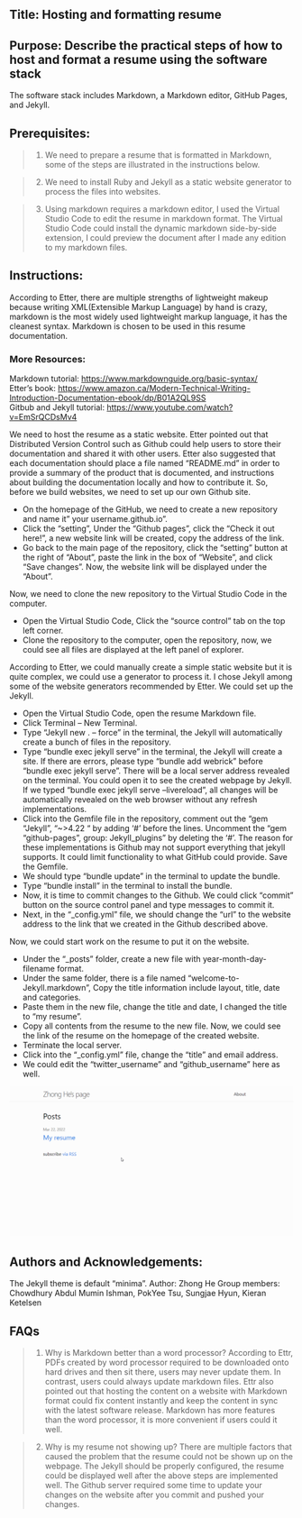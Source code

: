 ## Title: Hosting and formatting resume

## Purpose: Describe the practical steps of how to host and format a resume using the software stack
The software stack includes Markdown, a Markdown editor,
GitHub Pages, and Jekyll.

## Prerequisites: 
>1. We need to prepare a resume that is formatted in Markdown, some of the steps are illustrated in the instructions below.

>2. We need to install Ruby and Jekyll as a static website generator to process the files into websites.

>3. Using markdown requires a markdown editor, I used the Virtual Studio Code to edit the resume in markdown format. The Virtual Studio Code could install the dynamic markdown side-by-side extension, I could preview the document after I made any edition to my markdown files.

## Instructions:
According to Etter, there are multiple strengths of lightweight makeup because writing XML(Extensible Markup Language) by hand is crazy, markdown is the most widely used lightweight markup language, it has the cleanest syntax. Markdown is chosen to be used in this resume documentation. 

### More Resources:
Markdown tutorial: https://www.markdownguide.org/basic-syntax/  
Etter’s book: https://www.amazon.ca/Modern-Technical-Writing-Introduction-Documentation-ebook/dp/B01A2QL9SS  
Gitbub and Jekyll tutorial: https://www.youtube.com/watch?v=EmSrQCDsMv4

We need to host the resume as a static website. Etter pointed out that Distributed Version Control such as Github could help users to store their documentation and shared it with other users. Etter also suggested that each documentation should place a file named “README.md” in order to provide a summary of the product that is documented, and instructions about building the documentation locally and how to contribute it. So, before we build websites, we need to set up our own Github site.

- On the homepage of the GitHub, we need to create a new repository and name it” your username.github.io”.  
- Click the “setting”, Under the “Github pages”, click the “Check it out here!”, a new website link will be created, copy the address of the link.  
- Go back to the main page of the repository, click the “setting” button at the right of “About”, paste the link in the box of “Website”, and click “Save changes”. Now, the website link will be displayed under the “About”.

Now, we need to clone the new repository to the Virtual Studio Code in the computer. 

- Open the Virtual Studio Code, Click the “source control” tab on the top left corner.  
- Clone the repository to the computer, open the repository, now, we could see all files are displayed at the left panel of explorer. 

According to Etter, we could manually create a simple static website but it is quite complex, we could use a generator to process it. I chose Jekyll among some of the website generators recommended by Etter. We could set up the Jekyll.

- Open the Virtual Studio Code, open the resume Markdown file.
- Click Terminal – New Terminal.  
- Type “Jekyll new . – force” in the terminal, the Jekyll will automatically create a bunch of files in the repository.  
- Type “bundle exec jekyll serve” in the terminal, the Jekyll will create a site. If there are errors, please type “bundle add webrick” before “bundle exec jekyll serve”. There will be a local server address revealed on the terminal. You could open it to see the created webpage by Jekyll. If we typed “bundle exec jekyll serve –livereload”, all changes will be automatically revealed on the web browser without any refresh implementations.  
- Click into the Gemfile file in the repository, comment out the “gem “Jekyll”, “~>4.22 “ by adding ‘#’ before the lines. Uncomment the “gem “github-pages”, group: Jekyll_plugins” by deleting the ‘#’. The reason for these implementations is Github may not support everything that jekyll supports. It could limit functionality to what GitHub could provide. Save the Gemfile.  
- We should type “bundle update” in the terminal to update the bundle.  
- Type “bundle install” in the terminal to install the bundle.  
- Now, it is time to commit changes to the Github. We could click “commit” button on the source control panel and type messages to commit it.  
- Next, in the “_config.yml” file, we should change the “url” to the website address to the link that we created in the Github described above. 

Now, we could start work on the resume to put it on the website.
- Under the “_posts” folder, create a new file with year-month-day-filename format.  
- Under the same folder, there is a file named “welcome-to-Jekyll.markdown”, Copy the title information include layout, title, date and categories.
- Paste them in the new file, change the title and date, I changed the title to “my resume”.
- Copy all contents from the resume to the new file. Now, we could see the link of the resume on the homepage of the created website.  
- Terminate the local server.  
- Click into the “_config.yml” file, change the “title” and email address.   
- We could edit the “twitter_username” and “github_username” here as well. 

![animated resume](/assets/resume_animated.gif)

## Authors and Acknowledgements: 
The Jekyll theme is default “minima”.
Author: Zhong He
Group members: Chowdhury Abdul Mumin Ishman, PokYee Tsu, Sungjae Hyun, Kieran Ketelsen

## FAQs
>1. Why is Markdown better than a word processor?
According to Ettr, PDFs created by word processor required to be downloaded onto hard drives and then sit there, users may never update them. In contrast, users could always update markdown files. Ettr also pointed out that hosting the content on a website with Markdown format could fix content instantly and keep the content in sync with the latest software release. Markdown has more features than the word processor, it is more convenient if users could it well.

>2. Why is my resume not showing up?
There are multiple factors that caused the problem that the resume could not be shown up on the webpage. The Jekyll should be properly configured, the resume could be displayed well after the above steps are implemented well. The Github server required some time to update your changes on the website after you commit and pushed your changes.
